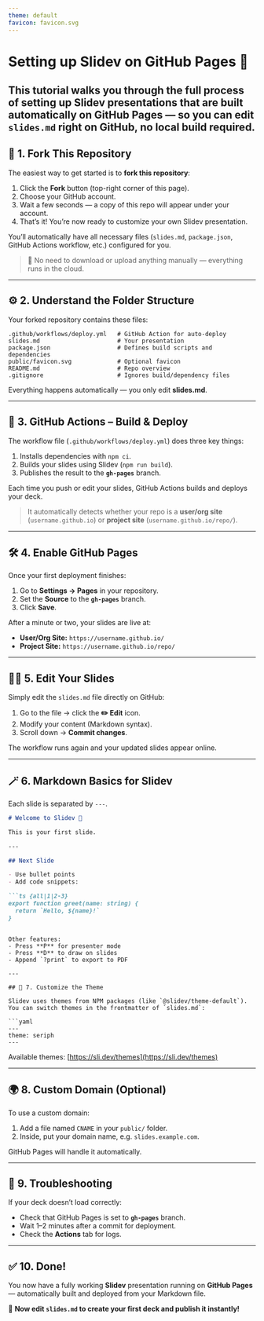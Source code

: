 ```yaml
---
theme: default
favicon: favicon.svg
---
```


# Setting up Slidev on GitHub Pages 🧭

This tutorial walks you through the full process of setting up **Slidev** presentations that are **built automatically on GitHub Pages** — so you can edit `slides.md` right on GitHub, no local build required.
---

## 🍴 1. Fork This Repository

The easiest way to get started is to **fork this repository**:

1. Click the **Fork** button (top-right corner of this page).
2. Choose your GitHub account.
3. Wait a few seconds — a copy of this repo will appear under your account.
4. That’s it! You’re now ready to customize your own Slidev presentation.

You’ll automatically have all necessary files (`slides.md`, `package.json`, GitHub Actions workflow, etc.) configured for you.

> 🧩 No need to download or upload anything manually — everything runs in the cloud.

---

## ⚙️ 2. Understand the Folder Structure

Your forked repository contains these files:

```
.github/workflows/deploy.yml   # GitHub Action for auto-deploy
slides.md                      # Your presentation
package.json                   # Defines build scripts and dependencies
public/favicon.svg             # Optional favicon
README.md                      # Repo overview
.gitignore                     # Ignores build/dependency files
```

Everything happens automatically — you only edit **slides.md**.

---

## 🚀 3. GitHub Actions – Build & Deploy

The workflow file (`.github/workflows/deploy.yml`) does three key things:

1. Installs dependencies with `npm ci`.
2. Builds your slides using Slidev (`npm run build`).
3. Publishes the result to the **`gh-pages`** branch.

Each time you push or edit your slides, GitHub Actions builds and deploys your deck.

> It automatically detects whether your repo is a **user/org site** (`username.github.io`) or **project site** (`username.github.io/repo/`).

---

## 🛠️ 4. Enable GitHub Pages

Once your first deployment finishes:

1. Go to **Settings → Pages** in your repository.
2. Set the **Source** to the **`gh-pages`** branch.
3. Click **Save**.

After a minute or two, your slides are live at:
- **User/Org Site:** `https://username.github.io/`
- **Project Site:** `https://username.github.io/repo/`

---

## 🧑‍💻 5. Edit Your Slides

Simply edit the `slides.md` file directly on GitHub:

1. Go to the file → click the **✏️ Edit** icon.
2. Modify your content (Markdown syntax).
3. Scroll down → **Commit changes**.

The workflow runs again and your updated slides appear online.

---

## 🪄 6. Markdown Basics for Slidev

Each slide is separated by `---`.

```markdown
# Welcome to Slidev 👋

This is your first slide.

---

## Next Slide

- Use bullet points
- Add code snippets:

```ts {all|1|2-3}
export function greet(name: string) {
  return `Hello, ${name}!`
}
```
```

Other features:
- Press **P** for presenter mode
- Press **D** to draw on slides
- Append `?print` to export to PDF

---

## 🧱 7. Customize the Theme

Slidev uses themes from NPM packages (like `@slidev/theme-default`).
You can switch themes in the frontmatter of `slides.md`:

```yaml
---
theme: seriph
---
```

Available themes: [https://sli.dev/themes](https://sli.dev/themes)

---

## 🌍 8. Custom Domain (Optional)

To use a custom domain:
1. Add a file named `CNAME` in your `public/` folder.
2. Inside, put your domain name, e.g. `slides.example.com`.

GitHub Pages will handle it automatically.

---

## 🧪 9. Troubleshooting

If your deck doesn’t load correctly:
- Check that GitHub Pages is set to **`gh-pages`** branch.
- Wait 1–2 minutes after a commit for deployment.
- Check the **Actions** tab for logs.

---

## ✅ 10. Done!

You now have a fully working **Slidev** presentation running on **GitHub Pages** — automatically built and deployed from your Markdown file.

🎉 **Now edit `slides.md` to create your first deck and publish it instantly!**
